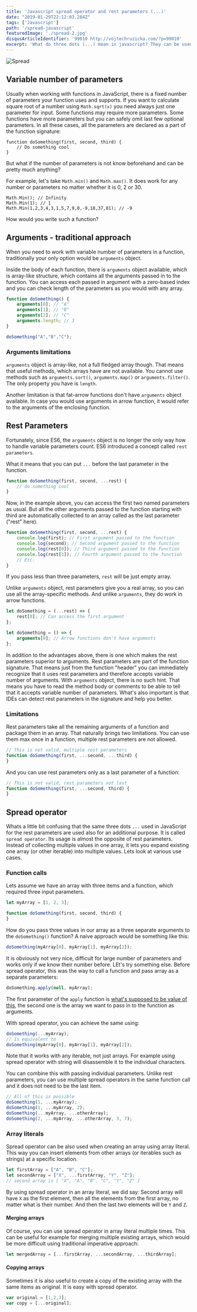 ```yaml
---
title: 'Javascript spread operator and rest parameters (...)'
date: "2019-01-29T22:12:03.284Z"
tags: ['Javascript']
path: '/spread-javascript'
featuredImage: './spread-2.jpg'
disqusArticleIdentifier: '99010 http://vojtechruzicka.com/?p=99010'
excerpt: 'What do three dots (...) mean in javascript? They can be used for various different purposes.'
---
```


![Spread](spread-2.jpg)

## Variable number of parameters
Usually when working with functions in JavaScript, there is a fixed number of parameters your function uses and supports. If you want to calculate square root of a number using `Math.sqrt(x)` you need always just one parameter for input. Some functions may require more parameters. Some functions have more parameters but you can safely omit last few optional parameters. In all these cases, all the parameters are declared as a part of the function signature:

```
function doSomething(first, second, third) { 
    // Do something cool
}
```

But what if the number of parameters is not know beforehand and can be pretty much anything?

For example, let's take `Math.min()` and `Math.max()`. It does work for any number or parameters no matter whether it is 0, 2 or 30.

```
Math.Min(); // Infinity
Math.Min(1); // 1
Math.Min(1,2,3,4,3,1,5,7,9,0,-9,18,37,81); // -9
```

How would you write such a function?

## Arguments - traditional approach
When you need to work with variable number of parameters in a function, traditionally your only option would be `arguments` object.

Inside the body of each function, there is `arguments` object available, which is array-like structure, which contains all the arguments passed in to the function. You can access each passed in argument with a zero-based index and you can check length of the parameters as you would with any array.

```javascript
function doSomething() { 
    arguments[0]; // "A"
    arguments[1]; // "B"
    arguments[2]; // "C"
    arguments.length; // 3
}

doSomething("A","B","C");
```

### Arguments limitations
`arguments` object is array-like, not a full fledged array though. That means that useful methods, which arrays have are not available. You cannot use methods such as `arguments.sort()`, `arguments.map()` or `arguments.filter()`. The only property you have is `length`.

Another limitation is that fat-arrow functions don't have `arguments` object available. In case you would use arguments in arrow function, it would refer to the arguments of the enclosing function.

## Rest Parameters
Fortunately, since ES6, the `arguments` object is no longer the only way how to handle variable parameters count. ES6 introduced a concept called `rest parameters`. 

What it means that you can put `...` before the last parameter in the function. 

```javascript
function doSomething(first, second, ...rest) {
    // do something cool
}
```

Now, in the example above, you can access the first two named parameters as usual. But all the other arguments passed to the function starting with third are automatically collected to an array called as the last parameter ("rest" here).

```javascript
function doSomething(first, second, ...rest) {
    console.log(first); // First argument passed to the function
    console.log(second); // Second argument passed to the function
    console.log(rest[0]); // Third argument passed to the function
    console.log(rest[1]); // Fourth argument passed to the function
    // Etc.
}
```

If you pass less than three parameters, `rest` will be just empty array.

Unlike `arguments` object, rest parameters give you a real array, so you can use all the array-specific methods. And unlike `arguments`, they do work in arrow functions.

```javascript
let doSomething = (...rest) => {
    rest[0]; // Can access the first argument
};

let doSomething = () => {
    arguments[0]; // Arrow functions don't have arguments
};
```

In addition to the advantages above, there is one which makes the rest parameters superior to arguments. Rest parameters are part of the function signature. That means just from the function "header" you can immediately recognize that it uses rest parameters and therefore accepts variable number of arguments. With `arguments` object, there is no such hint. That means you have to read the method body or comments to be able to tell that it accepts variable number of parameters. What's also important is that IDEs can detect rest parameters in the signature and help you better.

### Limitations

Rest parameters take all the remaining arguments of a function and package them in an array. That naturally brings two limitations. You can use them max once in a function, multiple rest parameters are not allowed.

```javascript
// This is not valid, multiple rest parameters
function doSomething(first, ...second, ...third) {
}
``` 

And you can use rest parameters only as a last parameter of a function:

```javascript
// This is not valid, rest parameters not last
function doSomething(first, ...second, third) {
}
``` 

## Spread operator
Whats a little bit confusing that the same three dots `...` used in JavaScript for the rest parameters are used also for an additional purpose. It is called `spread operator`. Its usage is almost the opposite of rest parameters. Instead of collecting multiple values in one array, it lets you expand existing one array (or other iterable) into multiple values. Lets look at various use cases.

### Function calls
Lets assume we have an array with three items and a function, which required three input parameters.

```javascript
let myArray = [1, 2, 3];

function doSomething(first, second, third) {
}
```

How do you pass three values in our array as a three separate arguments to the `doSomething()` function? A naive approach would be something like this:

```javascript
doSomething(myArray[0], myArray[1], myArray[2]);
```

It is obviously not very nice, difficult for large number of parameters and works only if we know their number before. LEt's try something else. Before spread operator, this was the way to call a function and pass array as a separate parameters:

```javascript
doSomething.apply(null, myArray);
```

The first parameter of the `apply` function is [what's supposed to be value of this](https://www.vojtechruzicka.com/javascript-this-keyword/), the second one is the array we want to pass in to the function as arguments.

With spread operator, you can achieve the same using:

```javascript
doSomething(...myArray);
// Is equivalent to 
doSomething(myArray[0], myArray[1], myArray[2]);
```

Note that it works with any iterable, not just arrays. For example using spread operator with string will disassemble it to the individual characters.

You can combine this with passing individual parameters. Unlike rest parameters, you can use multiple spread operators in the same function call and it does not need to be the last item.

```javascript
// All of this is possible
doSomething(1, ...myArray);
doSomething(1, ...myArray, 2);
doSomething(...myArray, ...otherArray);
doSomething(2, ...myArray, ...otherArray, 3, 7);
```

### Array literals
Spread operator can be also used when creating an array using array literal. This way you can insert elements from other arrays (or iterables such as strings) at a specific location. 

```javascript
let firstArray = ["A", "B", "C"];
let secondArray = ["X", ...firstArray, "Y", "Z"];
// second array is [ "X", "A", "B", "C", "Y", "Z" ]
```

By using spread operator in an array literal, we did say: Second array will have `X` as the first element, then all the elements from the first array, no matter what is their number. And then the last two elements will be `Y` and `Z`.

#### Merging arrays
Of course, you can use spread operator in array literal multiple times. This can be useful for example for merging multiple existing arrays, which would be more difficult using traditional imperative approach:

```javascript
let mergedArray = [...firstArray, ...secondArray, ...thirdArray];
```

#### Copying arrays
Sometimes it is also useful to create a copy of the existing array with the same items as original. It is easy with spread operator.

```javascript
var original = [1,2,3];
var copy = [...original];
```
<!--
Spread operator
	destructuring
	String creation (iterables)



https://codingwithspike.wordpress.com/2016/06/11/javascript-rest-spread-operators/
https://www.smashingmagazine.com/2016/07/how-to-use-arguments-and-parameters-in-ecmascript-6/

Creating objects with values from a string can be very useful as well:
const string = 'abcde';
const obj = { ...string };
// {0: "a", 1: "b", 2: "c", 3: "d", 4: "e"}

https://davidwalsh.name/spread-operator

Recent changes for generics in typescript:
https://blogs.msdn.microsoft.com/typescript/2018/11/29/announcing-typescript-3-2/

https://css-tricks.com/new-es2018-features-every-javascript-developer-should-know/
-->